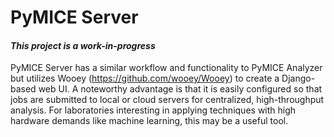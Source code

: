 <!---
    This file is part of pymice-server.
    Copyright (C) 2018-2019  Emir Turkes

    This program is free software: you can redistribute it and/or modify
    it under the terms of the GNU General Public License as published by
    the Free Software Foundation, either version 3 of the License, or
    (at your option) any later version.

    This program is distributed in the hope that it will be useful,
    but WITHOUT ANY WARRANTY; without even the implied warranty of
    MERCHANTABILITY or FITNESS FOR A PARTICULAR PURPOSE.  See the
    GNU General Public License for more details.

    You should have received a copy of the GNU General Public License
    along with this program.  If not, see <http://www.gnu.org/licenses/>.

    Emir Turkes can be contacted at emir.turkes@eturkes.com
-->

# PyMICE Server
#### *This project is a work-in-progress*

PyMICE Server has a similar workflow and functionality to PyMICE Analyzer but utilizes
Wooey (https://github.com/wooey/Wooey) to create a Django-based web UI. A noteworthy
advantage is that it is easily configured so that jobs are submitted to local or cloud
servers for centralized, high-throughput analysis. For laboratories interesting in
applying techniques with high hardware demands like machine learning, this may be a
useful tool.
